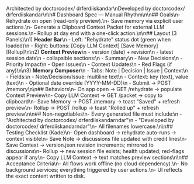 Architected by doctorcodex/ drferdiiskandar\nDeveloped by doctorcodex/ drferdiiskandar\n\n# Dashboard Spec — Manual Rhythm\n\n## Goals\n- Rehydrate on open (read-only preview).\n- Save memory via explicit user actions.\n- Generate a Clipboard Context Packet for external LLM sessions.\n- Rollup at day end with a one-click action.\n\n## Layout (3 Panels)\n1) **Header Bar**\n   - Left: "Rehydrate" status dot (green when loaded)\n   - Right: buttons: [Copy LLM Context] [Save Memory] [Rollup]\n\n2) **Context Preview**\n   - version (date) + revision\n   - latest session date\n   - collapsible sections:\n     - Summary\n     - New Decisions\n     - Priority Impact\n     - Open Issues\n     - Context Updates\n     - Red Flags (if any)\n\n3) **Memory Composer**\n   - Tabs: Note | Decision | Issue | Context\n   - Fields:\n     - Note/Decision/Issue: multiline text\n     - Context: key (text), value (text)\n     - Optional date override (YYYY-MM-DD)\n   - Submit → POST /memory\n\n## Behaviors\n- On app open → GET /rehydrate → populate Context Preview\n- Copy LLM Context → GET /packet → copy to clipboard\n- Save Memory → POST /memory → toast "Saved" + refresh preview\n- Rollup → POST /rollup → toast "Rolled up" + refresh preview\n\n## Non-negotiables\n- Every generated file must include:\n  - "Architected by doctorcodex/ drferdiiskandarndar"\n  - "Developed by doctorcodex/ drferdiiskandarndar"\n- All filenames lowercase.\n\n## Testing Checklist (Kade)\n- Open dashboard → rehydrate auto-runs → context visible\n- Save Note → discussions file updated with credit lines\n- Save Context → version.json revision increments; mirrored to discussions\n- Rollup → new session file exists; health updated; red-flags appear if any\n- Copy LLM Context → text matches preview sections\n\n## Acceptance Criteria\n- All flows work offline (no cloud dependency).\n- No background services; everything triggered by user actions.\n- UI reflects the exact content written to disk.